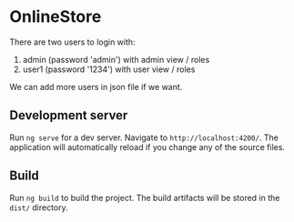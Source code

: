 # OnlineStore
There are two users to login with:
1. admin (password 'admin') with admin view / roles
2. user1 (password '1234') with user view / roles

We can add more users in json file if we want.

## Development server

Run `ng serve` for a dev server. Navigate to `http://localhost:4200/`. The application will automatically reload if you change any of the source files.

## Build

Run `ng build` to build the project. The build artifacts will be stored in the `dist/` directory.
